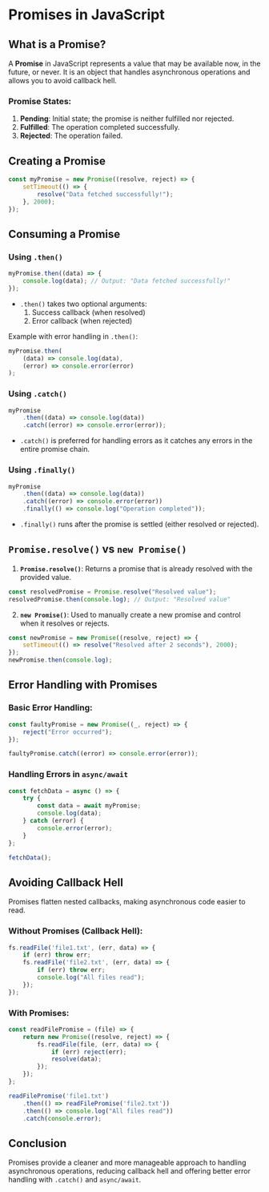 # Promises in JavaScript

## What is a Promise?
A **Promise** in JavaScript represents a value that may be available now, in the future, or never. It is an object that handles asynchronous operations and allows you to avoid callback hell.

### Promise States:
1. **Pending**: Initial state; the promise is neither fulfilled nor rejected.
2. **Fulfilled**: The operation completed successfully.
3. **Rejected**: The operation failed.

## Creating a Promise
```javascript
const myPromise = new Promise((resolve, reject) => {
    setTimeout(() => {
        resolve("Data fetched successfully!");
    }, 2000);
});
```

## Consuming a Promise
### Using `.then()`
```javascript
myPromise.then((data) => {
    console.log(data); // Output: "Data fetched successfully!"
});
```
- `.then()` takes two optional arguments:
  1. Success callback (when resolved)
  2. Error callback (when rejected)

Example with error handling in `.then()`:
```javascript
myPromise.then(
    (data) => console.log(data),
    (error) => console.error(error)
);
```

### Using `.catch()`
```javascript
myPromise
    .then((data) => console.log(data))
    .catch((error) => console.error(error));
```
- `.catch()` is preferred for handling errors as it catches any errors in the entire promise chain.

### Using `.finally()`
```javascript
myPromise
    .then((data) => console.log(data))
    .catch((error) => console.error(error))
    .finally(() => console.log("Operation completed"));
```
- `.finally()` runs after the promise is settled (either resolved or rejected).

## `Promise.resolve()` vs `new Promise()`

1. **`Promise.resolve()`**: Returns a promise that is already resolved with the provided value.
```javascript
const resolvedPromise = Promise.resolve("Resolved value");
resolvedPromise.then(console.log); // Output: "Resolved value"
```

2. **`new Promise()`**: Used to manually create a new promise and control when it resolves or rejects.
```javascript
const newPromise = new Promise((resolve, reject) => {
    setTimeout(() => resolve("Resolved after 2 seconds"), 2000);
});
newPromise.then(console.log);
```

## Error Handling with Promises
### Basic Error Handling:
```javascript
const faultyPromise = new Promise((_, reject) => {
    reject("Error occurred");
});

faultyPromise.catch((error) => console.error(error));
```

### Handling Errors in `async/await`
```javascript
const fetchData = async () => {
    try {
        const data = await myPromise;
        console.log(data);
    } catch (error) {
        console.error(error);
    }
};

fetchData();
```

## Avoiding Callback Hell
Promises flatten nested callbacks, making asynchronous code easier to read.

### Without Promises (Callback Hell):
```javascript
fs.readFile('file1.txt', (err, data) => {
    if (err) throw err;
    fs.readFile('file2.txt', (err, data) => {
        if (err) throw err;
        console.log("All files read");
    });
});
```

### With Promises:
```javascript
const readFilePromise = (file) => {
    return new Promise((resolve, reject) => {
        fs.readFile(file, (err, data) => {
            if (err) reject(err);
            resolve(data);
        });
    });
};

readFilePromise('file1.txt')
    .then(() => readFilePromise('file2.txt'))
    .then(() => console.log("All files read"))
    .catch(console.error);
```

## Conclusion
Promises provide a cleaner and more manageable approach to handling asynchronous operations, reducing callback hell and offering better error handling with `.catch()` and `async/await`.